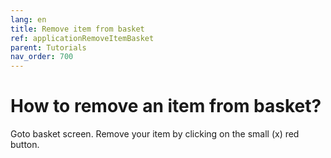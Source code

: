 ```yaml
---
lang: en
title: Remove item from basket
ref: applicationRemoveItemBasket
parent: Tutorials
nav_order: 700
---
```


# How to remove an item from basket?
Goto basket screen. Remove your item by clicking on the small (x) red button.

